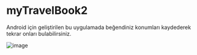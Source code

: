 # myTravelBook2
Android için geliştirilen bu uygulamada beğendiniz konumları kaydederek tekrar onları bulabilirsiniz.

![image](https://user-images.githubusercontent.com/47521147/103310779-76ab8980-4a29-11eb-8d20-42dc656c3c9a.png)


